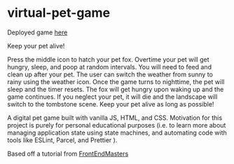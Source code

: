 # virtual-pet-game

Deployed game [here](https://bonniiez.github.io/virtual-pet-game/)

Keep your pet alive!

Press the middle icon to hatch your pet fox. Overtime your pet will get hungry, sleep, and poop at random intervals.
You will need to feed and clean up after your pet. 
The user can switch the weather from sunny to rainy using the weather icon. Once the game turns to nighttime,
the pet will sleep and the timer resets. The fox will get hungry upon waking up and the game continues.
If you neglect your pet, it will die and the landscape will switch to the tombstone scene.
Keep your pet alive as long as possible! 

A digital pet game built with vanilla JS, HTML, and CSS. 
Motivation for this project is purely for personal educational purposes (i.e.
to learn more about managing application state using state machines, 
and automating code with tools like ESLint, Parcel, and Prettier ).


Based off a tutorial from [FrontEndMasters](https://frontendmasters.com/)
